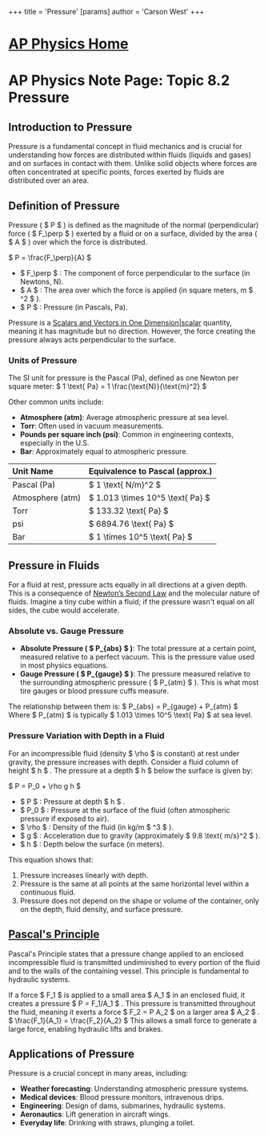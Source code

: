 +++
 title = 'Pressure'
[params]
	author = 'Carson West'
+++
# [AP Physics Home](./../ap-physics-home/)
# AP Physics Note Page: Topic 8.2 Pressure

## Introduction to Pressure

Pressure is a fundamental concept in fluid mechanics and is crucial for understanding how forces are distributed within fluids (liquids and gases) and on surfaces in contact with them. Unlike solid objects where forces are often concentrated at specific points, forces exerted by fluids are distributed over an area.

## Definition of Pressure

Pressure ( $ P $ ) is defined as the magnitude of the normal (perpendicular) force ( $ F_\perp $ ) exerted by a fluid or on a surface, divided by the area ( $ A $ ) over which the force is distributed.

 $ 
P = \frac{F_\perp}{A}
 $ 

-    $ F_\perp $ : The component of force perpendicular to the surface (in Newtons, N).
-    $ A $ : The area over which the force is applied (in square meters, m $ ^2 $ ).
-    $ P $ : Pressure (in Pascals, Pa).

Pressure is a [Scalars and Vectors in One Dimension|scalar](./../scalars-and-vectors-in-one-dimension|scalar/) quantity, meaning it has magnitude but no direction. However, the force creating the pressure always acts perpendicular to the surface.

### Units of Pressure

The SI unit for pressure is the Pascal (Pa), defined as one Newton per square meter:
 $ 
1 \text{ Pa} = 1 \frac{\text{N}}{\text{m}^2}
 $ 

Other common units include:
-   **Atmosphere (atm)**: Average atmospheric pressure at sea level.
-   **Torr**: Often used in vacuum measurements.
-   **Pounds per square inch (psi)**: Common in engineering contexts, especially in the U.S.
-   **Bar**: Approximately equal to atmospheric pressure.

| Unit Name | Equivalence to Pascal (approx.) |
| :-------- | :------------------------------ |
| Pascal (Pa) |  $ 1 \text{ N/m}^2 $                |
| Atmosphere (atm) |  $ 1.013 \times 10^5 \text{ Pa} $  |
| Torr |  $ 133.32 \text{ Pa} $              |
| psi |  $ 6894.76 \text{ Pa} $             |
| Bar |  $ 1 \times 10^5 \text{ Pa} $       |

## Pressure in Fluids

For a fluid at rest, pressure acts equally in all directions at a given depth. This is a consequence of [Newton’s Second Law](./../newton’s-second-law/) and the molecular nature of fluids. Imagine a tiny cube within a fluid; if the pressure wasn't equal on all sides, the cube would accelerate.

### Absolute vs. Gauge Pressure

-   **Absolute Pressure ( $ P_{abs} $ )**: The total pressure at a certain point, measured relative to a perfect vacuum. This is the pressure value used in most physics equations.
-   **Gauge Pressure ( $ P_{gauge} $ )**: The pressure measured relative to the surrounding atmospheric pressure ( $ P_{atm} $ ). This is what most tire gauges or blood pressure cuffs measure.

The relationship between them is:
 $ 
P_{abs} = P_{gauge} + P_{atm}
 $ 
Where  $ P_{atm} $  is typically  $ 1.013 \times 10^5 \text{ Pa} $  at sea level.

### Pressure Variation with Depth in a Fluid

For an incompressible fluid (density  $ \rho $  is constant) at rest under gravity, the pressure increases with depth. Consider a fluid column of height  $ h $ . The pressure at a depth  $ h $  below the surface is given by:

 $ 
P = P_0 + \rho g h
 $ 

-    $ P $ : Pressure at depth  $ h $ .
-    $ P_0 $ : Pressure at the surface of the fluid (often atmospheric pressure if exposed to air).
-    $ \rho $ : Density of the fluid (in kg/m $ ^3 $ ).
-    $ g $ : Acceleration due to gravity (approximately  $ 9.8 \text{ m/s}^2 $ ).
-    $ h $ : Depth below the surface (in meters).

This equation shows that:
1.  Pressure increases linearly with depth.
2.  Pressure is the same at all points at the same horizontal level within a continuous fluid.
3.  Pressure does not depend on the shape or volume of the container, only on the depth, fluid density, and surface pressure.

## [Pascal's Principle](./../pascal's-principle/)

Pascal's Principle states that a pressure change applied to an enclosed incompressible fluid is transmitted undiminished to every portion of the fluid and to the walls of the containing vessel. This principle is fundamental to hydraulic systems.

If a force  $ F_1 $  is applied to a small area  $ A_1 $  in an enclosed fluid, it creates a pressure  $ P = F_1/A_1 $ . This pressure is transmitted throughout the fluid, meaning it exerts a force  $ F_2 = P A_2 $  on a larger area  $ A_2 $ .
 $ 
\frac{F_1}{A_1} = \frac{F_2}{A_2}
 $ 
This allows a small force to generate a large force, enabling hydraulic lifts and brakes.

## Applications of Pressure

Pressure is a crucial concept in many areas, including:
-   **Weather forecasting**: Understanding atmospheric pressure systems.
-   **Medical devices**: Blood pressure monitors, intravenous drips.
-   **Engineering**: Design of dams, submarines, hydraulic systems.
-   **Aeronautics**: Lift generation in aircraft wings.
-   **Everyday life**: Drinking with straws, plunging a toilet.